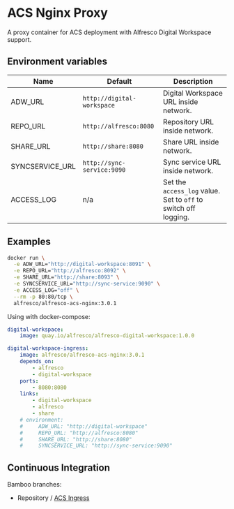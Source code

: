 # ACS Nginx Proxy

A proxy container for ACS deployment with Alfresco Digital Workspace support.

## Environment variables

| Name | Default | Description |
| --- | --- | --- |
| ADW_URL | `http://digital-workspace` | Digital Workspace URL inside network. |
| REPO_URL | `http://alfresco:8080` | Repository URL inside network. |
| SHARE_URL | `http://share:8080` | Share URL inside network. |
| SYNCSERVICE_URL | `http://sync-service:9090` | Sync service URL inside network. |
| ACCESS_LOG | n/a | Set the `access_log` value. Set to `off` to switch off logging. |

## Examples

```sh
docker run \
  -e ADW_URL="http://digital-workspace:8091" \
  -e REPO_URL="http://alfresco:8092" \
  -e SHARE_URL="http://share:8093" \
  -e SYNCSERVICE_URL="http://sync-service:9090" \
  -e ACCESS_LOG="off" \
  --rm -p 80:80/tcp \
  alfresco/alfresco-acs-nginx:3.0.1
```

Using with docker-compose:

```yml
digital-workspace:
    image: quay.io/alfresco/alfresco-digital-workspace:1.0.0

digital-workspace-ingress:
    image: alfresco/alfresco-acs-nginx:3.0.1
    depends_on:
        - alfresco
        - digital-workspace
    ports:
        - 8080:8080
    links:
        - digital-workspace
        - alfresco
        - share
    # environment:
    #     ADW_URL: "http://digital-workspace"
    #     REPO_URL: "http://alfresco:8080"
    #     SHARE_URL: "http://share:8080"
	#     SYNCSERVICE_URL: "http://sync-service:9090"
```

## Continuous Integration

Bamboo branches:

* Repository / [ACS Ingress](https://bamboo.alfresco.com/bamboo/browse/PLAT-ACSING)
